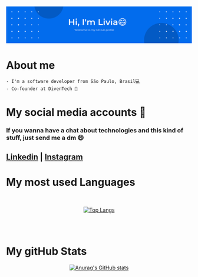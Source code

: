 ![img](https://github.com/LivHelen12/LivHelen12/blob/master/banner.png?raw=true)

<p></p>

# About me
```   
- I'm a software developer from São Paulo, Brasil💻 
- Co-founder at DivenTech 🚀      
```

# My social media accounts 📱

### If you wanna have a chat about technologies and this kind of stuff, just send me a dm 😄

##  [Linkedin](https://www.linkedin.com/in/liviahelendasilva/) | [Instagram](https://www.instagram.com/diventech/)

# My most used Languages 

<br/>

<div align="center">

[![Top Langs](https://github-readme-stats.vercel.app/api/top-langs/?username=LivHelen12&layout=compact)](https://github.com/LivHelen12/github-readme-stats)

</div>

<br/>
<br/>

# My gitHub Stats 

<div align="center">

[![Anurag's GitHub stats](https://github-readme-stats.vercel.app/api?username=LivHelen12&count_private=true&show_icons=true&theme=cobalt)](https://github.com/LivHelen12/github-readme-stats)

</div>
